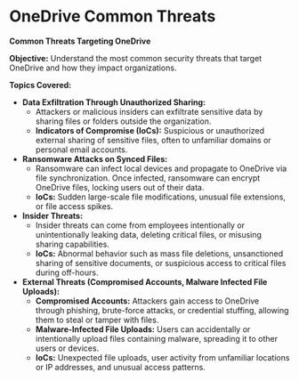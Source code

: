 # OneDrive Common Threats

**Common Threats Targeting OneDrive**

**Objective:** Understand the most common security threats that target OneDrive and how they impact organizations.

**Topics Covered:**

* **Data Exfiltration Through Unauthorized Sharing:**
  * Attackers or malicious insiders can exfiltrate sensitive data by sharing files or folders outside the organization.
  * **Indicators of Compromise (IoCs):** Suspicious or unauthorized external sharing of sensitive files, often to unfamiliar domains or personal email accounts.
* **Ransomware Attacks on Synced Files:**
  * Ransomware can infect local devices and propagate to OneDrive via file synchronization. Once infected, ransomware can encrypt OneDrive files, locking users out of their data.
  * **IoCs:** Sudden large-scale file modifications, unusual file extensions, or file access spikes.
* **Insider Threats:**
  * Insider threats can come from employees intentionally or unintentionally leaking data, deleting critical files, or misusing sharing capabilities.
  * **IoCs:** Abnormal behavior such as mass file deletions, unsanctioned sharing of sensitive documents, or suspicious access to critical files during off-hours.
* **External Threats (Compromised Accounts, Malware Infected File Uploads):**
  * **Compromised Accounts:** Attackers gain access to OneDrive through phishing, brute-force attacks, or credential stuffing, allowing them to steal or tamper with files.
  * **Malware-Infected File Uploads:** Users can accidentally or intentionally upload files containing malware, spreading it to other users or devices.
  * **IoCs:** Unexpected file uploads, user activity from unfamiliar locations or IP addresses, and unusual access patterns.
